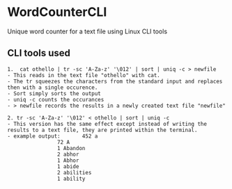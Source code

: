 # WordCounterCLI
Unique word counter for a text file using Linux CLI tools
 
## CLI tools used
	1.  cat othello | tr -sc 'A-Za-z' '\012' | sort | uniq -c > newfile
	- This reads in the text file "othello" with cat. 
	- The tr squeezes the characters from the standard input and replaces then with a single occurence. 
	- Sort simply sorts the output
	- uniq -c counts the occurances 
	- > newfile records the results in a newly created text file "newfile"
	
	2. tr -sc 'A-Za-z' '\012' < othello | sort | uniq -c
	- This version has the same effect except instead of writing the results to a text file, they are printed within the terminal.
	- example output:       452 a
     				72 A
      				1 Abandon
      				2 abhor
      				1 Abhor
      				1 abide
      				2 abilities
      				1 ability

